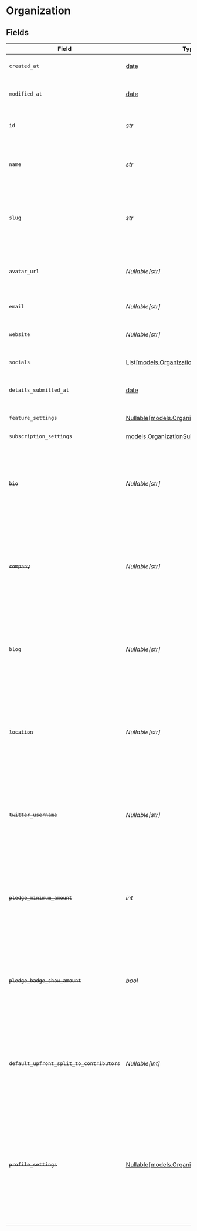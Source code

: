 # Organization


## Fields

| Field                                                                                                                                                          | Type                                                                                                                                                           | Required                                                                                                                                                       | Description                                                                                                                                                    | Example                                                                                                                                                        |
| -------------------------------------------------------------------------------------------------------------------------------------------------------------- | -------------------------------------------------------------------------------------------------------------------------------------------------------------- | -------------------------------------------------------------------------------------------------------------------------------------------------------------- | -------------------------------------------------------------------------------------------------------------------------------------------------------------- | -------------------------------------------------------------------------------------------------------------------------------------------------------------- |
| `created_at`                                                                                                                                                   | [date](https://docs.python.org/3/library/datetime.html#date-objects)                                                                                           | :heavy_check_mark:                                                                                                                                             | Creation timestamp of the object.                                                                                                                              |                                                                                                                                                                |
| `modified_at`                                                                                                                                                  | [date](https://docs.python.org/3/library/datetime.html#date-objects)                                                                                           | :heavy_check_mark:                                                                                                                                             | Last modification timestamp of the object.                                                                                                                     |                                                                                                                                                                |
| `id`                                                                                                                                                           | *str*                                                                                                                                                          | :heavy_check_mark:                                                                                                                                             | The organization ID.                                                                                                                                           | 1dbfc517-0bbf-4301-9ba8-555ca42b9737                                                                                                                           |
| `name`                                                                                                                                                         | *str*                                                                                                                                                          | :heavy_check_mark:                                                                                                                                             | Organization name shown in checkout, customer portal, emails etc.                                                                                              |                                                                                                                                                                |
| `slug`                                                                                                                                                         | *str*                                                                                                                                                          | :heavy_check_mark:                                                                                                                                             | Unique organization slug in checkout, customer portal and credit card statements.                                                                              |                                                                                                                                                                |
| `avatar_url`                                                                                                                                                   | *Nullable[str]*                                                                                                                                                | :heavy_check_mark:                                                                                                                                             | Avatar URL shown in checkout, customer portal, emails etc.                                                                                                     |                                                                                                                                                                |
| `email`                                                                                                                                                        | *Nullable[str]*                                                                                                                                                | :heavy_check_mark:                                                                                                                                             | Public support email.                                                                                                                                          |                                                                                                                                                                |
| `website`                                                                                                                                                      | *Nullable[str]*                                                                                                                                                | :heavy_check_mark:                                                                                                                                             | Official website of the organization.                                                                                                                          |                                                                                                                                                                |
| `socials`                                                                                                                                                      | List[[models.OrganizationSocialLink](../models/organizationsociallink.md)]                                                                                     | :heavy_check_mark:                                                                                                                                             | Links to social profiles.                                                                                                                                      |                                                                                                                                                                |
| `details_submitted_at`                                                                                                                                         | [date](https://docs.python.org/3/library/datetime.html#date-objects)                                                                                           | :heavy_check_mark:                                                                                                                                             | When the business details were submitted.                                                                                                                      |                                                                                                                                                                |
| `feature_settings`                                                                                                                                             | [Nullable[models.OrganizationFeatureSettings]](../models/organizationfeaturesettings.md)                                                                       | :heavy_check_mark:                                                                                                                                             | Organization feature settings                                                                                                                                  |                                                                                                                                                                |
| `subscription_settings`                                                                                                                                        | [models.OrganizationSubscriptionSettings](../models/organizationsubscriptionsettings.md)                                                                       | :heavy_check_mark:                                                                                                                                             | N/A                                                                                                                                                            |                                                                                                                                                                |
| ~~`bio`~~                                                                                                                                                      | *Nullable[str]*                                                                                                                                                | :heavy_check_mark:                                                                                                                                             | : warning: ** DEPRECATED **: This will be removed in a future release, please migrate away from it as soon as possible.                                        |                                                                                                                                                                |
| ~~`company`~~                                                                                                                                                  | *Nullable[str]*                                                                                                                                                | :heavy_check_mark:                                                                                                                                             | : warning: ** DEPRECATED **: This will be removed in a future release, please migrate away from it as soon as possible.                                        |                                                                                                                                                                |
| ~~`blog`~~                                                                                                                                                     | *Nullable[str]*                                                                                                                                                | :heavy_check_mark:                                                                                                                                             | : warning: ** DEPRECATED **: This will be removed in a future release, please migrate away from it as soon as possible.                                        |                                                                                                                                                                |
| ~~`location`~~                                                                                                                                                 | *Nullable[str]*                                                                                                                                                | :heavy_check_mark:                                                                                                                                             | : warning: ** DEPRECATED **: This will be removed in a future release, please migrate away from it as soon as possible.                                        |                                                                                                                                                                |
| ~~`twitter_username`~~                                                                                                                                         | *Nullable[str]*                                                                                                                                                | :heavy_check_mark:                                                                                                                                             | : warning: ** DEPRECATED **: This will be removed in a future release, please migrate away from it as soon as possible.                                        |                                                                                                                                                                |
| ~~`pledge_minimum_amount`~~                                                                                                                                    | *int*                                                                                                                                                          | :heavy_check_mark:                                                                                                                                             | : warning: ** DEPRECATED **: This will be removed in a future release, please migrate away from it as soon as possible.                                        |                                                                                                                                                                |
| ~~`pledge_badge_show_amount`~~                                                                                                                                 | *bool*                                                                                                                                                         | :heavy_check_mark:                                                                                                                                             | : warning: ** DEPRECATED **: This will be removed in a future release, please migrate away from it as soon as possible.                                        |                                                                                                                                                                |
| ~~`default_upfront_split_to_contributors`~~                                                                                                                    | *Nullable[int]*                                                                                                                                                | :heavy_check_mark:                                                                                                                                             | : warning: ** DEPRECATED **: This will be removed in a future release, please migrate away from it as soon as possible.                                        |                                                                                                                                                                |
| ~~`profile_settings`~~                                                                                                                                         | [Nullable[models.OrganizationProfileSettings]](../models/organizationprofilesettings.md)                                                                       | :heavy_check_mark:                                                                                                                                             | : warning: ** DEPRECATED **: This will be removed in a future release, please migrate away from it as soon as possible.<br/><br/>Settings for the organization profile |                                                                                                                                                                |
